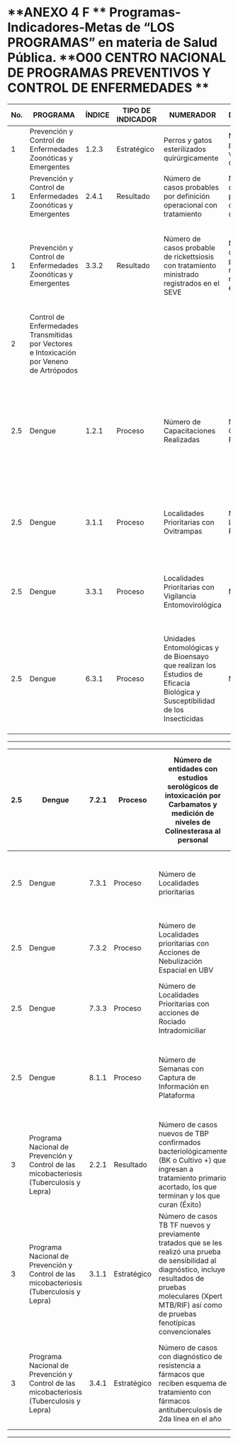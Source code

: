 # **ANEXO 4 F ** Programas-Indicadores-Metas de “LOS PROGRAMAS” en materia de Salud Pública. **O00 CENTRO NACIONAL DE PROGRAMAS PREVENTIVOS Y CONTROL DE ENFERMEDADES **









|No.|PROGRAMA|ÍNDICE|TIPO DE INDICADOR|NUMERADOR|DENOMINADOR|INDICADOR|META FEDERAL|META ESTATAL|
|---|---|---|---|---|---|---|---|---|
|1|Prevención y Control de Enfermedades Zoonóticas y Emergentes|1.2.3|Estratégico|Perros y gatos esterilizados quirúrgicamente|Meta anual de perros y gatos a vacunarse contra la rabia|Esterilización quirúrgica de perros y gatos|4.50%|4.50%|
|1|Prevención y Control de Enfermedades Zoonóticas y Emergentes|2.4.1|Resultado|Número de casos probables por definición operacional con tratamiento|Número de casos probables por definición operacional|Porcentaje de pacientes de brucelosis con tratamiento específico|100%|100%|
|1|Prevención y Control de Enfermedades Zoonóticas y Emergentes|3.3.2|Resultado|Número de casos probable de rickettsiosis con tratamiento ministrado registrados en el SEVE|Número de casos probables de rickettsiosis registrados en el SEVE|Brindar el tratamiento específico (doxiciclina o cloranfenicol) según normativa a pacientes probables de padecer FMMR u otra rickettsiosis|100%|100%|
|2|Control de Enfermedades Transmitidas por Vectores e Intoxicación por Veneno de Artrópodos||||||||
|2.5|Dengue|1.2.1|Proceso|Número de Capacitaciones Realizadas|Número de Capacitaciones Programadas|Verifica la actualización al personal médico de primer y segundo nivel para el manejo adecuado de pacientes con Dengue, con base en los lineamientos vigentes|32|1|
|2.5|Dengue|3.1.1|Proceso|Localidades Prioritarias con Ovitrampas|Número de Localidades Prioritarias|Mide semanalmente la variación de los principales indicadores de ovitrampas en las Localidades Prioritarias|100|8|
|2.5|Dengue|3.3.1|Proceso|Localidades Prioritarias con Vigilancia Entomovirológica|No aplica|Mide trimestralmente la vigilancia entomovirológica implementada en las Localidades Prioritarias|137|8|
|2.5|Dengue|6.3.1|Proceso|Unidades Entomológicas y de Bioensayo que realizan los Estudios de Eficacia Biológica y Susceptibilidad de los Insecticidas|No aplica|Mide el cumplimiento de las Unidades Entomológicas y de Bioensayo que realizan los Estudios de Eficacia Biológica y Susceptibilidad de los Insecticidas|30|1|


-----

|2.5|Dengue|7.2.1|Proceso|Número de entidades con estudios serológicos de intoxicación por Carbamatos y medición de niveles de Colinesterasa al personal|No aplica|Mide el número de estudios serológicos de intoxicación por Carbamatos y medición de niveles de Colinesterasa realizados al personal que aplica Insecticidas|31|1|
|---|---|---|---|---|---|---|---|---|
|2.5|Dengue|7.3.1|Proceso|Número de Localidades prioritarias|Número de Localidades prioritarias|Mide trimestralmente el cumplimiento en las acciones de control larvario en las localidades prioritarias|100|8|
|2.5|Dengue|7.3.2|Proceso|Número de Localidades prioritarias con Acciones de Nebulización Espacial en UBV|Número de Localidades prioritarias|Mide trimestralmente el cumplimiento de nebulización espacial en localidades prioritarias|100|8|
|2.5|Dengue|7.3.3|Proceso|Número de Localidades Prioritarias con acciones de Rociado Intradomiciliar|Número de Localidades Prioritarias|Mide trimestral el porcentaje de localidades con acciones de rociado residual intradomiciliar|100|8|
|2.5|Dengue|8.1.1|Proceso|Número de Semanas con Captura de Información en Plataforma|No aplica|Mide la regularidad en el reporte semanal de actividades mediante el porcentaje de registro en Plataforma de manera trimestral|48|48|
|3|Programa Nacional de Prevención y Control de las micobacteriosis (Tuberculosis y Lepra)|2.2.1|Resultado|Número de casos nuevos de TBP confirmados bacteriológicamente (BK o Cultivo +) que ingresan a tratamiento primario acortado, los que terminan y los que curan (Éxito)|Número de casos nuevos de TBP confirmados bacteriológicamente (BK o Cultivo +) que ingresan a tratamiento primario acortado x 100.|Porcentaje de Éxito de Tratamiento de la TB pulmonar confirmada bacteriológicamente|85.9%|85.9%|
|3|Programa Nacional de Prevención y Control de las micobacteriosis (Tuberculosis y Lepra)|3.1.1|Estratégico|Número de casos TB TF nuevos y previamente tratados que se les realizó una prueba de sensibilidad al diagnóstico, incluye resultados de pruebas moleculares (Xpert MTB/RIF) así como de pruebas fenotípicas convencionales|Número de casos nuevos y previamente tratados notificados X 100|Cobertura de la prueba de sensibilidad a los anti-TB para pacientes con TB TF al momento del diagnóstico.|35%|35%|
|3|Programa Nacional de Prevención y Control de las micobacteriosis (Tuberculosis y Lepra)|3.4.1|Estratégico|Número de casos con diagnóstico de resistencia a fármacos que reciben esquema de tratamiento con fármacos antituberculosis de 2da línea en el año|Número de casos programados con diagnóstico de resistencia a fármacos en el año X 100|Porcentaje de tratamiento con fármacos antituberculosis de 2da línea en personas con diagnóstico de tuberculosis resistente a fármacos.|90%|90%|


-----

